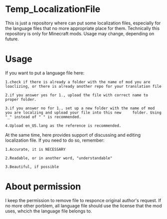 # Temp_LocalizationFile
This is just a repository where can put some localization files,
especially for the language files that no more appropriate place for them.
Technically this repository is only for Minecraft mods. 
Usage may change, depending on future.

# Usage
If you want to put a language file here:

    1.check if there is already a folder with the name of mod you are loaclizing, or there is already another repo for your translation file

    2.if you answer yes for 1., upload the file with correct name to proper folder.

    3.if you answer no for 1., set up a new folder with the name of mod you are localzing and upload your file into this new     folder. Using "_" instead of " " is recommended.

    4.Upload en_US.lang as the reference is recommended.

At the same time, here provides support of discussing and editing localization file. If you need to do so, remember:

    1.Accurate, it is NECESSARY
    
    2.Readable, or in another word, "understandable"
    
    3.Beautiful, if possible

# About permission
I keep the permission to remove file to responce original author's request.
If no more other porblem, all language file should use the license that the mod uses, whcich the language file belongs to.
